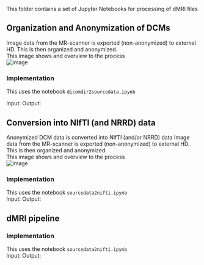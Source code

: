 This folder contains a set of Jupyter Notebooks for processing of dMRI files

## Organization and Anonymization of DCMs
Image data from the MR-scanner is exported (non-anonymized) to external HD. This is then organized and anonymized.  
This image shows and overview to the process  
![image](https://user-images.githubusercontent.com/20419258/229979202-ae11f342-3022-4e8d-806f-4c22774f4c74.png)

### Implementation
This uses the notebook `dicomdir2sourcedata.ipynb`  

Input: 
Output: 

## Conversion into NIfTI (and NRRD) data
Anonymized DCM data is converted into NIfTI (and/or NRRD) data Image data from the MR-scanner is exported (non-anonymized) to external HD. This is then organized and anonymized.  
This image shows and overview to the process  
![image](https://user-images.githubusercontent.com/20419258/229981318-dd598a06-9709-42b4-9064-47b2b2dfc7f1.png)

### Implementation
This uses the notebook `sourcedata2nifti.ipynb`  
Input:
Output:

## dMRI pipeline

### Implementation
This uses the notebook `sourcedata2nifti.ipynb`  
Input:
Output:
